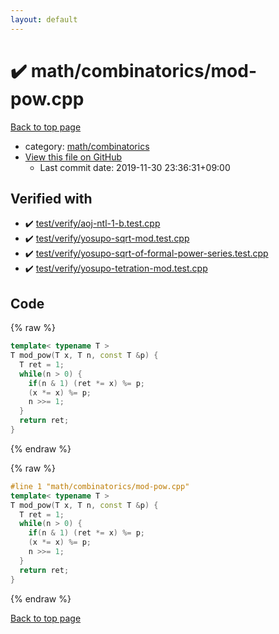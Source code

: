 ```yaml
---
layout: default
---
```


<!-- mathjax config similar to math.stackexchange -->
<script type="text/javascript" async
  src="https://cdnjs.cloudflare.com/ajax/libs/mathjax/2.7.5/MathJax.js?config=TeX-MML-AM_CHTML">
</script>
<script type="text/x-mathjax-config">
  MathJax.Hub.Config({
    TeX: { equationNumbers: { autoNumber: "AMS" }},
    tex2jax: {
      inlineMath: [ ['$','$'] ],
      processEscapes: true
    },
    "HTML-CSS": { matchFontHeight: false },
    displayAlign: "left",
    displayIndent: "2em"
  });
</script>

<script type="text/javascript" src="https://cdnjs.cloudflare.com/ajax/libs/jquery/3.4.1/jquery.min.js"></script>
<script src="https://cdn.jsdelivr.net/npm/jquery-balloon-js@1.1.2/jquery.balloon.min.js" integrity="sha256-ZEYs9VrgAeNuPvs15E39OsyOJaIkXEEt10fzxJ20+2I=" crossorigin="anonymous"></script>
<script type="text/javascript" src="../../../assets/js/copy-button.js"></script>
<link rel="stylesheet" href="../../../assets/css/copy-button.css" />


# :heavy_check_mark: math/combinatorics/mod-pow.cpp

<a href="../../../index.html">Back to top page</a>

* category: <a href="../../../index.html#d319ed68764efb4f50b1628220df55d7">math/combinatorics</a>
* <a href="{{ site.github.repository_url }}/blob/master/math/combinatorics/mod-pow.cpp">View this file on GitHub</a>
    - Last commit date: 2019-11-30 23:36:31+09:00




## Verified with

* :heavy_check_mark: <a href="../../../verify/test/verify/aoj-ntl-1-b.test.cpp.html">test/verify/aoj-ntl-1-b.test.cpp</a>
* :heavy_check_mark: <a href="../../../verify/test/verify/yosupo-sqrt-mod.test.cpp.html">test/verify/yosupo-sqrt-mod.test.cpp</a>
* :heavy_check_mark: <a href="../../../verify/test/verify/yosupo-sqrt-of-formal-power-series.test.cpp.html">test/verify/yosupo-sqrt-of-formal-power-series.test.cpp</a>
* :heavy_check_mark: <a href="../../../verify/test/verify/yosupo-tetration-mod.test.cpp.html">test/verify/yosupo-tetration-mod.test.cpp</a>


## Code

<a id="unbundled"></a>
{% raw %}
```cpp
template< typename T >
T mod_pow(T x, T n, const T &p) {
  T ret = 1;
  while(n > 0) {
    if(n & 1) (ret *= x) %= p;
    (x *= x) %= p;
    n >>= 1;
  }
  return ret;
}


```
{% endraw %}

<a id="bundled"></a>
{% raw %}
```cpp
#line 1 "math/combinatorics/mod-pow.cpp"
template< typename T >
T mod_pow(T x, T n, const T &p) {
  T ret = 1;
  while(n > 0) {
    if(n & 1) (ret *= x) %= p;
    (x *= x) %= p;
    n >>= 1;
  }
  return ret;
}


```
{% endraw %}

<a href="../../../index.html">Back to top page</a>


